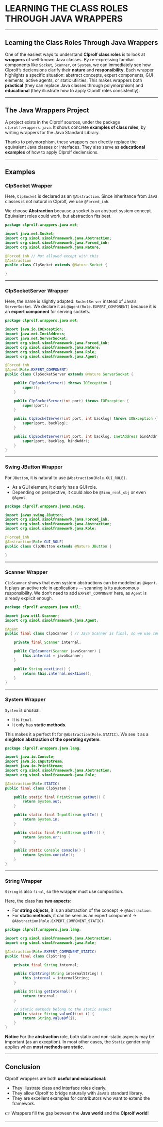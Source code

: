 # LEARNING THE CLASS ROLES THROUGH JAVA WRAPPERS

---

## Learning the Class Roles Through Java Wrappers

One of the easiest ways to understand **Clprolf class roles** is to look at **wrappers** of well-known Java classes.
By re-expressing familiar components like `Socket`, `Scanner`, or `System`, we can immediately see how Clprolf’s declensions clarify their **nature** and **responsibility**.
Each wrapper highlights a specific situation: abstract concepts, expert components, GUI elements, active agents, or static utilities.
This makes wrappers both **practical** (they can replace Java classes through polymorphism) and **educational** (they illustrate how to apply Clprolf roles consistently).

---

## The Java Wrappers Project

A project exists in the Clprolf sources, under the package `clprolf.wrappers.java`.
It shows concrete **examples of class roles**, by writing wrappers for the Java Standard Library.

Thanks to polymorphism, these wrappers can directly replace the equivalent Java classes or interfaces. They also serve as **educational examples** of how to apply Clprolf declensions.

---

## Examples

### ClpSocket Wrapper

Here, `ClpSocket` is declared as an `@Abstraction`.
Since inheritance from Java classes is not natural in Clprolf, we use `@Forced_inh`.

We choose **Abstraction** because a socket is an abstract system concept. Equivalent roles could work, but abstraction fits best.

```java
package clprolf.wrappers.java.net;

import java.net.Socket;
import org.simol.simolframework.java.Abstraction;
import org.simol.simolframework.java.Forced_inh;
import org.simol.simolframework.java.Nature;

@Forced_inh // Not allowed except with this
@Abstraction
public class ClpSocket extends @Nature Socket {

}
```

---

### ClpSocketServer Wrapper

Here, the name is slightly adapted: `SocketServer` instead of Java’s `ServerSocket`.
We declare it as `@Agent(Role.EXPERT_COMPONENT)` because it is an **expert component** for serving sockets.

```java
package clprolf.wrappers.java.net;

import java.io.IOException;
import java.net.InetAddress;
import java.net.ServerSocket;
import org.simol.simolframework.java.Forced_inh;
import org.simol.simolframework.java.Nature;
import org.simol.simolframework.java.Role;
import org.simol.simolframework.java.Agent;

@Forced_inh
@Agent(Role.EXPERT_COMPONENT)
public class ClpSocketServer extends @Nature ServerSocket {

    public ClpSocketServer() throws IOException {
        super();
    }

    public ClpSocketServer(int port) throws IOException {
        super(port);
    }

    public ClpSocketServer(int port, int backlog) throws IOException {
        super(port, backlog);
    }

    public ClpSocketServer(int port, int backlog, InetAddress bindAddr) throws IOException {
        super(port, backlog, bindAddr);
    }
}
```

---

### Swing JButton Wrapper

For `JButton`, it is natural to use `@Abstraction(Role.GUI_ROLE)`.

* As a GUI element, it clearly has a GUI role.
* Depending on perspective, it could also be `@Simu_real_obj` or even `@Agent`.

```java
package clprolf.wrappers.javax.swing;

import javax.swing.JButton;
import org.simol.simolframework.java.Forced_inh;
import org.simol.simolframework.java.Abstraction;
import org.simol.simolframework.java.Role;

@Forced_inh
@Abstraction(Role.GUI_ROLE)
public class ClpJButton extends @Nature JButton {

}
```

---

### Scanner Wrapper

`ClpScanner` shows that even system abstractions can be modeled as `@Agent`.
It plays an active role in applications — scanning is its autonomous responsibility.
We don’t need to add `EXPERT_COMPONENT` here, as `Agent` is already explicit enough.

```java
package clprolf.wrappers.java.util;

import java.util.Scanner;
import org.simol.simolframework.java.Agent;

@Agent
public final class ClpScanner { // Java Scanner is final, so we use composition

    private final Scanner internal;

    public ClpScanner(Scanner javaScanner) {
        this.internal = javaScanner;
    }

    public String nextLine() {
        return this.internal.nextLine();
    }
}
```

---

### System Wrapper

`System` is unusual:

* It is `final`.
* It only has **static methods**.

This makes it a perfect fit for `@Abstraction(Role.STATIC)`.
We see it as a **singleton abstraction of the operating system**.

```java
package clprolf.wrappers.java.lang;

import java.io.Console;
import java.io.InputStream;
import java.io.PrintStream;
import org.simol.simolframework.java.Abstraction;
import org.simol.simolframework.java.Role;

@Abstraction(Role.STATIC)
public final class ClpSystem {

    public static final PrintStream getOut() {
        return System.out;
    }

    public static final InputStream getIn() {
        return System.in;
    }

    public static final PrintStream getErr() {
        return System.err;
    }

    public static Console console() {
        return System.console();
    }
}
```

---

### String Wrapper

`String` is also `final`, so the wrapper must use composition.

Here, the class has **two aspects**:

* For **string objects**, it is an abstraction of the concept → `@Abstraction`.
* For **static methods**, it can be seen as an expert component → `@Abstraction(Role.EXPERT_COMPONENT_STATIC)`.

```java
package clprolf.wrappers.java.lang;

import org.simol.simolframework.java.Abstraction;
import org.simol.simolframework.java.Role;

@Abstraction(Role.EXPERT_COMPONENT_STATIC)
public final class ClpString {

    private final String internal;

    public ClpString(String internalString) {
        this.internal = internalString;
    }

    public String getInternal() {
        return internal;
    }

    // Static methods belong to the static aspect
    public static String valueOf(int i) {
        return String.valueOf(i);
    }
}
```

**Notice**
For the **abstraction** role, both static and non-static aspects may be important (as an exception).
In most other cases, the `Static` gender only applies when **most methods are static**.

---

## Conclusion

Clprolf wrappers are both **useful and educational**:

* They illustrate class and interface roles clearly.
* They allow Clprolf to bridge naturally with Java’s standard library.
* They are excellent examples for contributors who want to extend the framework.

👉 Wrappers fill the gap between the **Java world** and the **Clprolf world**!

---
